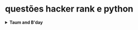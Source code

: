 # questões hacker rank e python

<details>
<summary>
<strong>Taum and B'day</strong>
</summary>

Taum planeja celebrar o aniversário do seu amigo, Disksha. Há dois tipos de presentes que o Disksha espera de Taum: um tipo de presente é preto e outro é branco. Para fazer ele feliz, Taum comprou <strong>b</strong> presentes preto e <strong>w</strong> presentes branco.

O custo do presente branco <strong>wc</strong> por unidade.

O custo do presente preto <strong>bc</strong> por unidade.

O custo para converter o presente, de branco para preto e de preto para branco é <strong>z</strong>.

Deve determinar o custo mínimo para comprar os presentes.

<strong>exemplo:</strong>
b = 3

w = 5

bc = 3

wc = 4

z = 1



Ele comprou 3 presentes preto, 5 presentes branco, o presente preto custa 3 e o branco custa 4. assim a saida ficaria 3 * 3 + 4 * 5 = 29

<strong> Descrição da função: </strong>

Entrada

int b: o número de presentes preto.

int w: o número de presentes branco.

int bc: preço dos presentes preto.

int wc: preço dos presentes branco.

int z:  preço para converter a cor do presente.

Retorno

int: custo minimo.

<strong> entrada hacker rank</strong>

primeiro valor => t, número de entradas. 1<= t <= 10

segundo valor => b, w. 0 <= b, w <= 10⁹

terceiro valor => bc, wc, z. <= bc, wc, z <= 10⁹

<strong>entrada e saída</strong>

Entrada:
```bs
STDIN   Function
-----   --------
5       t = 5

10 10   b = 10, w = 10

1 1 1   bc = 1, wc = 1, z = 1

5 9     b = 5, w = 9

2 3 4   bc = 2, wc = 3, z = 4

3 6     b = 3, w = 6

9 1 1   bc = 9, wc = 1, z = 1

7 7     b = 7, w = 7

4 2 1   bc = 4, wc = 2, z = 1

3 3     b = 3, w = 3

1 9 2   bc = 1, wc = 9, z = 2
```

Saída:
```bs
20
37
12
35
12
```

<strong> Explicação: </strong>

caso 1: bc == wc, saída b * bc + w * wc => 10 * 1 + 10 * 1 = 20

caso 2: wc + z > bc, saída b * bc + w * wc => 5 * 2 + 9 * 3 = 37

caso 3: bc > wc + z, saída  (b + w) * wc + b * z => (6 + 3) * 1 + 3 * 1 = 9 + 3 = 12

caso 4: bc > wc + z, saída (b + w) * wc + b * z => (7 + 7) * 2 + 7 * 1 = 14 * 2 + 7 = 35

caso 5: wc > bc + z, saída (b + w) * bc + w * z => (3 + 3) * 1 + 3 * 2 = 6 + 6 = 12

</details>